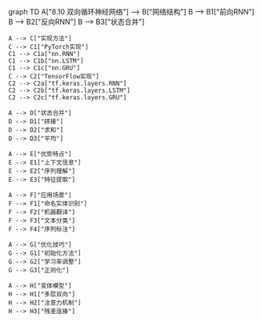 graph TD
    A["8.10 双向循环神经网络"] --> B["网络结构"]
    B --> B1["前向RNN"]
    B --> B2["反向RNN"]
    B --> B3["状态合并"]
    
    A --> C["实现方法"]
    C --> C1["PyTorch实现"]
    C1 --> C1a["nn.RNN"]
    C1 --> C1b["nn.LSTM"]
    C1 --> C1c["nn.GRU"]
    C --> C2["TensorFlow实现"]
    C2 --> C2a["tf.keras.layers.RNN"]
    C2 --> C2b["tf.keras.layers.LSTM"]
    C2 --> C2c["tf.keras.layers.GRU"]
    
    A --> D["状态合并"]
    D --> D1["拼接"]
    D --> D2["求和"]
    D --> D3["平均"]
    
    A --> E["优势特点"]
    E --> E1["上下文信息"]
    E --> E2["序列理解"]
    E --> E3["特征提取"]
    
    A --> F["应用场景"]
    F --> F1["命名实体识别"]
    F --> F2["机器翻译"]
    F --> F3["文本分类"]
    F --> F4["序列标注"]
    
    A --> G["优化技巧"]
    G --> G1["初始化方法"]
    G --> G2["学习率调整"]
    G --> G3["正则化"]
    
    A --> H["变体模型"]
    H --> H1["多层双向"]
    H --> H2["注意力机制"]
    H --> H3["残差连接"] 